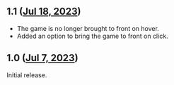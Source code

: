 ## 1.1 ([Jul 18, 2023](https://github.com/ramensoftware/windhawk-mods/blob/6af187f7cba72a3c2097901f881b6cc1b05f63cb/mods/flight-simulator-focus-helper.wh.cpp))

* The game is no longer brought to front on hover.
* Added an option to bring the game to front on click.

## 1.0 ([Jul 7, 2023](https://github.com/ramensoftware/windhawk-mods/blob/651eb9226d6ed5e4815b9125626f3f49be8ce224/mods/flight-simulator-focus-helper.wh.cpp))

Initial release.
